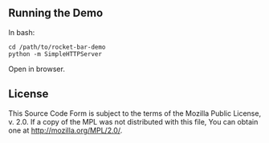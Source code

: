 Running the Demo
----------------

In bash:

    cd /path/to/rocket-bar-demo
    python -m SimpleHTTPServer

Open in browser.

License
-------

This Source Code Form is subject to the terms of the Mozilla Public
License, v. 2.0. If a copy of the MPL was not distributed with this
file, You can obtain one at http://mozilla.org/MPL/2.0/.
